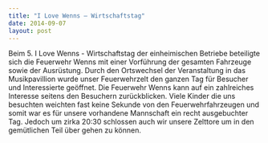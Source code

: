 ```yaml
---
title: "I Love Wenns – Wirtschaftstag"
date: 2014-09-07
layout: post
---
```


Beim 5. I Love Wenns - Wirtschaftstag der einheimischen Betriebe beteiligte sich die Feuerwehr Wenns mit einer Vorführung der gesamten Fahrzeuge sowie der Ausrüstung. Durch den Ortswechsel der Veranstaltung in das Musikpavillion wurde unser Feuerwehrzelt den ganzen Tag für Besucher und Interessierte geöffnet. Die Feuerwehr Wenns kann auf ein zahlreiches Interesse seitens den Besuchern zurückblicken. Viele Kinder die uns besuchten weichten fast keine Sekunde von den Feuerwehrfahrzeugen und somit war es für unsere vorhandene Mannschaft ein recht ausgebuchter Tag. Jedoch um zirka 20:30 schlossen auch wir unsere Zelttore um in den gemütlichen Teil über gehen zu können.